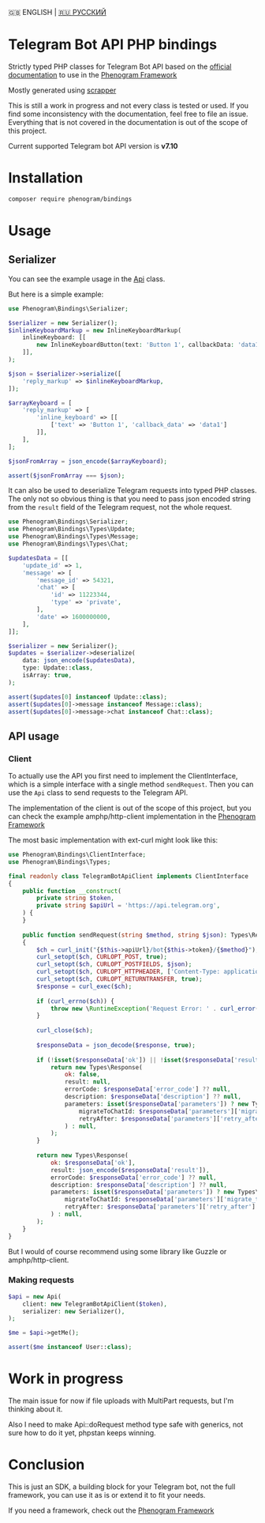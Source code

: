 🇬🇧 ENGLISH | [🇷🇺 РУССКИЙ](README.md)

# Telegram Bot API PHP bindings

Strictly typed PHP classes for Telegram Bot API based on the [official documentation](https://core.telegram.org/bots/api)
to use in the [Phenogram Framework](https://github.com/phenogram/framework)

Mostly generated using [scrapper](https://github.com/phenogram/scraper)

This is still a work in progress and not every class is tested or used.
If you find some inconsistency with the documentation, feel free to file an issue.
Everything that is not covered in the documentation is out of the scope of this project.

Current supported Telegram bot API version is **v7.10**

# Installation

```bash
composer require phenogram/bindings
```

# Usage

## Serializer
You can see the example usage in the [Api](src/Api.php) class.

But here is a simple example:
```php
use Phenogram\Bindings\Serializer;

$serializer = new Serializer();
$inlineKeyboardMarkup = new InlineKeyboardMarkup(
    inlineKeyboard: [[
        new InlineKeyboardButton(text: 'Button 1', callbackData: 'data1')
    ]],
);

$json = $serializer->serialize([
    'reply_markup' => $inlineKeyboardMarkup,
]);

$arrayKeyboard = [
    'reply_markup' => [
        'inline_keyboard' => [[
            ['text' => 'Button 1', 'callback_data' => 'data1']
        ]],
    ],
];

$jsonFromArray = json_encode($arrayKeyboard);

assert($jsonFromArray === $json);
```

It can also be used to deserialize Telegram requests into typed PHP classes.
The only not so obvious thing is that you need to pass json encoded string
from the `result` field of the Telegram request, not the whole request.

```php
use Phenogram\Bindings\Serializer;
use Phenogram\Bindings\Types\Update;
use Phenogram\Bindings\Types\Message;
use Phenogram\Bindings\Types\Chat;

$updatesData = [[
    'update_id' => 1,
    'message' => [
        'message_id' => 54321,
        'chat' => [
            'id' => 11223344,
            'type' => 'private',
        ],
        'date' => 1600000000,
    ],
]];

$serializer = new Serializer();
$updates = $serializer->deserialize(
    data: json_encode($updatesData),
    type: Update::class,
    isArray: true,
);

assert($updates[0] instanceof Update::class);
assert($updates[0]->message instanceof Message::class);
assert($updates[0]->message->chat instanceof Chat::class);
```

## API usage

### Client
To actually use the API you first need to implement the ClientInterface, which is a simple interface with a single method `sendRequest`.
Then you can use the `Api` class to send requests to the Telegram API.

The implementation of the client is out of the scope of this project, but you can check
the example amphp/http-client implementation in the [Phenogram Framework](https://github.com/phenogram/framework/blob/mother/src/TelegramBotApiClient.php)

The most basic implementation with ext-curl might look like this:
```php
use Phenogram\Bindings\ClientInterface;
use Phenogram\Bindings\Types;

final readonly class TelegramBotApiClient implements ClientInterface
{
    public function __construct(
        private string $token,
        private string $apiUrl = 'https://api.telegram.org',
    ) {
    }
    
    public function sendRequest(string $method, string $json): Types\Response
    {
        $ch = curl_init("{$this->apiUrl}/bot{$this->token}/{$method}");
        curl_setopt($ch, CURLOPT_POST, true);
        curl_setopt($ch, CURLOPT_POSTFIELDS, $json);
        curl_setopt($ch, CURLOPT_HTTPHEADER, ['Content-Type: application/json']);
        curl_setopt($ch, CURLOPT_RETURNTRANSFER, true);
        $response = curl_exec($ch);
    
        if (curl_errno($ch)) {
            throw new \RuntimeException('Request Error: ' . curl_error($ch));
        }
    
        curl_close($ch);
    
        $responseData = json_decode($response, true);
    
        if (!isset($responseData['ok']) || !isset($responseData['result'])) {
            return new Types\Response(
                ok: false,
                result: null,
                errorCode: $responseData['error_code'] ?? null,
                description: $responseData['description'] ?? null,
                parameters: isset($responseData['parameters']) ? new Types\ResponseParameters(
                    migrateToChatId: $responseData['parameters']['migrate_to_chat_id'] ?? null,
                    retryAfter: $responseData['parameters']['retry_after'] ?? null,
                ) : null,
            );
        }
    
        return new Types\Response(
            ok: $responseData['ok'],
            result: json_encode($responseData['result']),
            errorCode: $responseData['error_code'] ?? null,
            description: $responseData['description'] ?? null,
            parameters: isset($responseData['parameters']) ? new Types\ResponseParameters(
                migrateToChatId: $responseData['parameters']['migrate_to_chat_id'] ?? null,
                retryAfter: $responseData['parameters']['retry_after'] ?? null,
            ) : null,
        );
    }
}
```

But I would of course recommend using some library like Guzzle or amphp/http-client.

### Making requests

```php
$api = new Api(
    client: new TelegramBotApiClient($token),
    serializer: new Serializer(),
);

$me = $api->getMe();

assert($me instanceof User::class);
```

# Work in progress
The main issue for now if file uploads with MultiPart requests, but I'm thinking about it.

Also I need to make Api::doRequest method type safe with generics, not sure how to do it yet, phpstan keeps winning.

# Conclusion
This is just an SDK, a building block for your Telegram bot, not the full framework,
you can use it as is or extend it to fit your needs.

If you need a framework, check out the [Phenogram Framework](https://github.com/phenogram/framework)